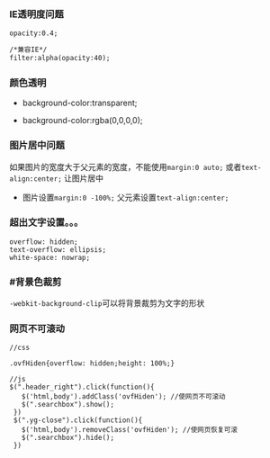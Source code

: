 
### IE透明度问题

```html
opacity:0.4;

/*兼容IE*/
filter:alpha(opacity:40);
```

### 颜色透明

- background-color:transparent;

- background-color:rgba(0,0,0,0);


### 图片居中问题

如果图片的宽度大于父元素的宽度，不能使用`margin:0 auto;` 或者`text-align:center;` 让图片居中

- 图片设置`margin:0 -100%;` 父元素设置`text-align:center;`


### 超出文字设置。。。

```
overflow: hidden;
text-overflow: ellipsis;
white-space: nowrap;
```

### #背景色裁剪

`-webkit-background-clip`可以将背景裁剪为文字的形状




### 网页不可滚动

```
//css

.ovfHiden{overflow: hidden;height: 100%;}

//js
$(".header_right").click(function(){
   $('html,body').addClass('ovfHiden'); //使网页不可滚动
   $(".searchbox").show();
 })
 $(".yg-close").click(function(){
   $('html,body').removeClass('ovfHiden'); //使网页恢复可滚
   $(".searchbox").hide();
 })
```



